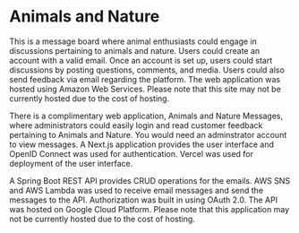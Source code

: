 # Animals and Nature

This is a message board where animal enthusiasts could engage in discussions pertaining to animals and nature.  Users could create an account with a valid email.  Once an account is set up, users could start discussions by posting questions, comments, and media. Users could also send feedback via email regarding the platform.  The web application was hosted using Amazon Web Services.  Please note that this site may not be currently hosted due to the cost of hosting.

There is a complimentary web application, Animals and Nature Messages, where administrators could easily login and read customer feedback pertaining to Animals and Nature.  You would need an adminstrator account to view messages.  A Next.js application provides the user interface and OpenID Connect was used for authentication.  Vercel was used for deployment of the user interface.

A Spring Boot REST API provides CRUD operations for the emails.  AWS SNS and AWS Lambda was used to receive email messages and send the messages to the API.  Authorization was built in using OAuth 2.0.  The API was hosted on Google Cloud Platform.  Please note that this application may not be currently hosted due to the cost of hosting.

